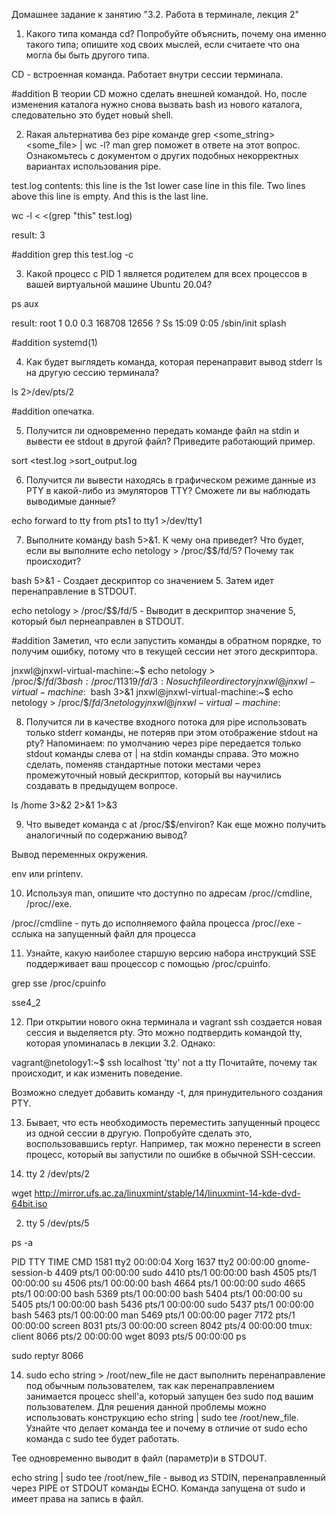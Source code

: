Домашнее задание к занятию "3.2. Работа в терминале, лекция 2"

1. Какого типа команда cd? Попробуйте объяснить, почему она именно такого типа; опишите ход своих мыслей,
если считаете что она могла бы быть другого типа.

CD - встроенная команда. Работает внутри сессии терминала. 

#addition
В теории CD можно сделать внешней командой. Но, после изменения каталога нужно снова вызвать bash из нового каталога, следовательно это будет новый shell. 


2. Rакая альтернатива без pipe команде grep <some_string> <some_file> | wc -l? man grep поможет в ответе на этот вопрос.
Ознакомьтесь с документом о других подобных некорректных вариантах использования pipe.

test.log contents:
this line is the 1st lower case line in this file.
Two lines above this line is empty.
And this is the last line.

wc -l < <(grep "this" test.log)

result: 3

#addition
grep this test.log -c

3. Какой процесс с PID 1 является родителем для всех процессов в вашей виртуальной машине Ubuntu 20.04?

ps aux

result:
root           1  0.0  0.3 168708 12656 ?        Ss   15:09   0:05 /sbin/init splash

#addition
systemd(1)

4. Как будет выглядеть команда, которая перенаправит вывод stderr ls на другую сессию терминала?

ls 2>/dev/pts/2

#addition
опечатка.

5. Получится ли одновременно передать команде файл на stdin и вывести ее stdout в другой файл? Приведите работающий пример.

sort <test.log >sort_output.log

6. Получится ли вывести находясь в графическом режиме данные из PTY в какой-либо из эмуляторов TTY? Сможете ли вы наблюдать выводимые данные?

echo forward to tty from pts1 to tty1 >/dev/tty1

7. Выполните команду bash 5>&1. К чему она приведет? Что будет, если вы выполните echo netology > /proc/$$/fd/5? Почему так происходит?

bash 5>&1 - Создает дескриптор со значением 5. Затем идет перенаправление в STDOUT.

echo netology > /proc/$$/fd/5 - Выводит в дескриптор значение 5, который был пернеаправлен в STDOUT.

#addition
Заметил, что если запустить команды в обратном порядке, то получим ошибку, потому что в текущей сессии нет этого дескриптора.

jnxwl@jnxwl-virtual-machine:~$ echo netology > /proc/$$/fd/3
bash: /proc/11319/fd/3: No such file or directory
jnxwl@jnxwl-virtual-machine:~$ bash 3>&1
jnxwl@jnxwl-virtual-machine:~$ echo netology > /proc/$$/fd/3
netology
jnxwl@jnxwl-virtual-machine:~$

 
8. Получится ли в качестве входного потока для pipe использовать только stderr команды, не потеряв при этом отображение stdout на pty?
Напоминаем: по умолчанию через pipe передается только stdout команды слева от | на stdin команды справа.
Это можно сделать, поменяв стандартные потоки местами через промежуточный новый дескриптор, который вы научились создавать в предыдущем вопросе.

ls /home 3>&2 2>&1 1>&3

9. Что выведет команда c at /proc/$$/environ? Как еще можно получить аналогичный по содержанию вывод?

Вывод переменных окружения.

env или printenv.

10. Используя man, опишите что доступно по адресам /proc/<PID>/cmdline, /proc/<PID>/exe.

/proc/<PID>/cmdline - путь до исполняемого файла процесса
/proc/<PID>/exe - сслыка на запущенный файл для процесса

11. Узнайте, какую наиболее старшую версию набора инструкций SSE поддерживает ваш процессор с помощью /proc/cpuinfo.

grep sse /proc/cpuinfo

sse4_2

12. При открытии нового окна терминала и vagrant ssh создается новая сессия и выделяется pty.
Это можно подтвердить командой tty, которая упоминалась в лекции 3.2. Однако:

vagrant@netology1:~$ ssh localhost 'tty'
not a tty
Почитайте, почему так происходит, и как изменить поведение.

Возможно следует добавить команду -t, для принудительного создания PTY.

13. Бывает, что есть необходимость переместить запущенный процесс из одной сессии в другую.
Попробуйте сделать это, воспользовавшись reptyr.
Например, так можно перенести в screen процесс, который вы запустили по ошибке в обычной SSH-сессии.

1. tty 2
/dev/pts/2

wget http://mirror.ufs.ac.za/linuxmint/stable/14/linuxmint-14-kde-dvd-64bit.iso

2. tty 5
/dev/pts/5

ps -a

PID TTY          TIME CMD
1581 tty2     00:00:04 Xorg
1637 tty2     00:00:00 gnome-session-b
4409 pts/1    00:00:00 sudo
4410 pts/1    00:00:00 bash
4505 pts/1    00:00:00 su
4506 pts/1    00:00:00 bash
4664 pts/1    00:00:00 sudo
4665 pts/1    00:00:00 bash
5369 pts/1    00:00:00 bash
5404 pts/1    00:00:00 su
5405 pts/1    00:00:00 bash
5436 pts/1    00:00:00 sudo
5437 pts/1    00:00:00 bash
5463 pts/1    00:00:00 man
5469 pts/1    00:00:00 pager
7172 pts/1    00:00:00 screen
8031 pts/3    00:00:00 screen
8042 pts/4    00:00:00 tmux: client
8066 pts/2    00:00:00 wget
8093 pts/5    00:00:00 ps

sudo reptyr 8066



14. sudo echo string > /root/new_file не даст выполнить перенаправление под обычным пользователем, так как перенаправлением занимается процесс shell'а,
который запущен без sudo под вашим пользователем.
Для решения данной проблемы можно использовать конструкцию echo string | sudo tee /root/new_file.
Узнайте что делает команда tee и почему в отличие от sudo echo команда с sudo tee будет работать.


Tee одновременно выводит в файл (параметр)и в STDOUT.

echo string | sudo tee /root/new_file - вывод из STDIN, перенаправленный через PIPE от STDOUT команды ECHO.
Команда запущена от sudo и имеет права на запись в файл.
